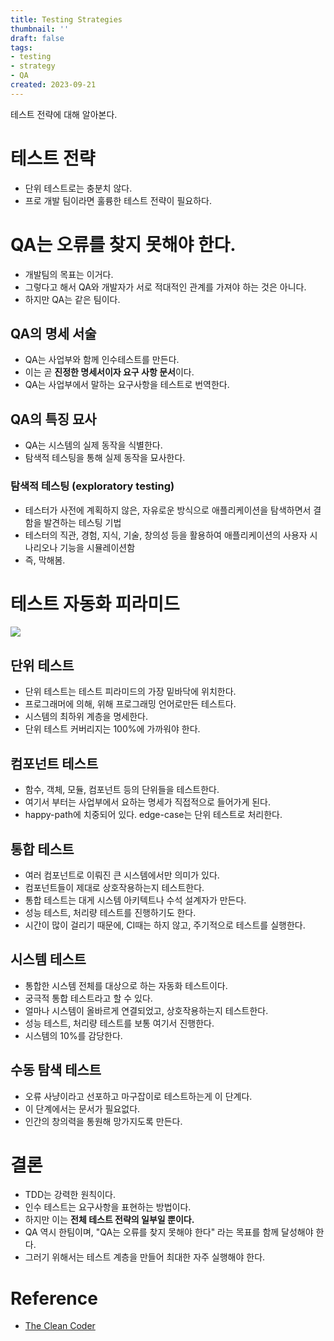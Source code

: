 ```yaml
---
title: Testing Strategies
thumbnail: ''
draft: false
tags:
- testing
- strategy
- QA
created: 2023-09-21
---
```


테스트 전략에 대해 알아본다.

# 테스트 전략

* 단위 테스트로는 충분치 않다.
* 프로 개발 팀이라면 훌륭한 테스트 전략이 필요하다.

# QA는 오류를 찾지 못해야 한다.

* 개발팀의 목표는 이거다.
* 그렇다고 해서 QA와 개발자가 서로 적대적인 관계를 가져야 하는 것은 아니다.
* 하지만 QA는 같은 팀이다.

## QA의 명세 서술

* QA는 사업부와 함께 인수테스트를 만든다.
* 이는 곧 **진정한 명세서이자 요구 사항 문서**이다.
* QA는 사업부에서 말하는 요구사항을 테스트로 번역한다.

## QA의 특징 묘사

* QA는 시스템의 실제 동작을 식별한다.
* 탐색적 테스팅을 통해 실제 동작을 묘사한다.

### 탐색적 테스팅 (exploratory testing)

* 테스터가 사전에 계획하지 않은, 자유로운 방식으로 애플리케이션을 탐색하면서 결함을 발견하는 테스팅 기법
* 테스터의 직관, 경험, 지식, 기술, 창의성 등을 활용하여 애플리케이션의 사용자 시나리오나 기능을 시뮬레이션함
* 즉, 막해봄.

# 테스트 자동화 피라미드

![](CleanCoder_08_TestingStrategies_0.png)

## 단위 테스트

* 단위 테스트는 테스트 피라미드의 가장 밑바닥에 위치한다.
* 프로그래머에 의해, 위해 프로그래밍 언어로만든 테스트다.
* 시스템의 최하위 계층을 명세한다.
* 단위 테스트 커버리지는 100%에 가까워야 한다.

## 컴포넌트 테스트

* 함수, 객체, 모듈, 컴포넌트 등의 단위들을 테스트한다.
* 여기서 부터는 사업부에서 요하는 명세가 직접적으로 들어가게 된다.
* happy-path에 치중되어 있다. edge-case는 단위 테스트로 처리한다.

## 통합 테스트

* 여러 컴포넌트로 이뤄진 큰 시스템에서만 의미가 있다.
* 컴포넌트들이 제대로 상호작용하는지 테스트한다.
* 통합 테스트는 대게 시스템 아키텍트나 수석 설계자가 만든다.
* 성능 테스트, 처리량 테스트를 진행하기도 한다.
* 시간이 많이 걸리기 때문에, CI때는 하지 않고, 주기적으로 테스트를 실행한다.

## 시스템 테스트

* 통합한 시스템 전체를 대상으로 하는 자동화 테스트이다.
* 궁극적 통합 테스트라고 할 수 있다.
* 얼마나 시스템이 올바르게 연결되었고, 상호작용하는지 테스트한다.
* 성능 테스트, 처리량 테스트를 보통 여기서 진행한다.
* 시스템의 10%를 감당한다. 

## 수동 탐색 테스트

* 오류 사냥이라고 선포하고 마구잡이로 테스트하는게 이 단계다.
* 이 단계에서는 문서가 필요없다.
* 인간의 창의력을 통원해 망가지도록 만든다.

# 결론

* TDD는 강력한 원칙이다.
* 인수 테스트는 요구사항을 표현하는 방법이다.
* 하지만 이는 **전체 테스트 전략의 일부일 뿐이다.**
* QA 역시 한팀이며, "QA는 오류를 찾지 못해야 한다" 라는 목표를 함께 달성해야 한다.
* 그러기 위해서는 테스트 계층을 만들어 최대한 자주 실행해야 한다.

# Reference

* [The Clean Coder](https://product.kyobobook.co.kr/detail/S000000935891)
